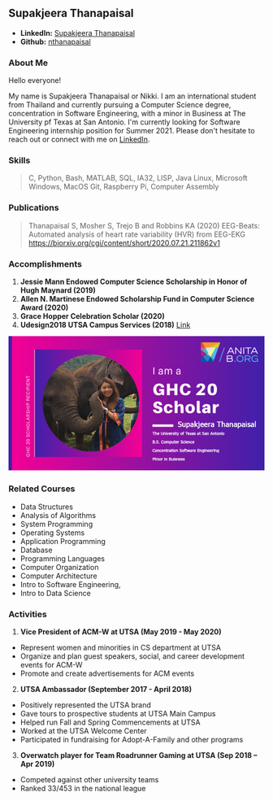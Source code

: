 ## Supakjeera Thanapaisal

- **LinkedIn:** [Supakjeera Thanapaisal](https://www.linkedin.com/in/supakjeera-thanapaisal/) 
- **Github:** [nthanapaisal](https://github.com/nthanapaisal)


### About Me

Hello everyone!

My name is Supakjeera Thanapaisal or Nikki. I am an international student from Thailand and currently pursuing a Computer Science degree, concentration in Software Engineering, with a minor in Business at The University pf Texas at San Antonio. I'm currently looking for Software Engineering internship position for Summer 2021. Please don't hesitate to reach out or connect with me on [LinkedIn](https://www.linkedin.com/in/supakjeera-thanapaisal/).

### Skills
> C, Python, Bash, MATLAB, SQL, IA32, LISP, Java
> Linux, Microsoft Windows, MacOS
> Git, Raspberry Pi, Computer Assembly

### Publications
> Thanapaisal S, Mosher S, Trejo B and Robbins KA (2020)
> EEG-Beats: Automated analysis of heart rate variability (HVR) from EEG-EKG
> https://biorxiv.org/cgi/content/short/2020.07.21.211862v1

### Accomplishments 
1. **Jessie Mann Endowed Computer Science Scholarship in Honor of Hugh Maynard (2019)**
2. **Allen N. Martinese Endowed Scholarship Fund in Computer Science Award (2020)**
3. **Grace Hopper Celebration Scholar (2020)**
4. **Udesign2018 UTSA Campus Services (2018)** [Link](https://www.utsa.edu/campusservices/about/blog/2018/blog_04-18.html)

![Image](https://raw.githubusercontent.com/nthanapaisal/Supakjeera-Thanapaisal/main/folder/GHC.png)

### Related Courses
- Data Structures
- Analysis of Algorithms
- System Programming
- Operating Systems
- Application Programming
- Database
- Programming Languages
- Computer Organization
- Computer Architecture 
- Intro to Software Engineering,
- Intro to Data Science

### Activities
1. **Vice President of ACM-W at UTSA (May 2019 - May 2020)**
  - Represent women and minorities in CS department at UTSA
  - Organize and plan guest speakers, social, and career development events for ACM-W
  - Promote and create advertisements for ACM events

2. **UTSA Ambassador (September 2017 - April 2018)**
  - Positively represented the UTSA brand
  - Gave tours to prospective students at UTSA Main Campus
  - Helped run Fall and Spring Commencements at UTSA
  - Worked at the UTSA Welcome Center
  - Participated in fundraising for Adopt-A-Family and other programs

3. **Overwatch player for Team Roadrunner Gaming at UTSA (Sep 2018 – Apr 2019)**
  - Competed against other university teams
  - Ranked 33/453 in the national league
